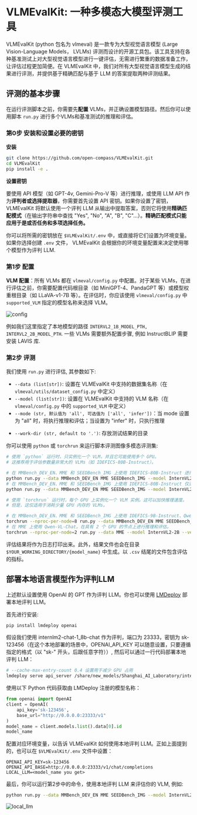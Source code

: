 # VLMEvalKit: 一种多模态大模型评测工具

VLMEvalKit (python 包名为 vlmeval) 是一款专为大型视觉语言模型 (Large Vision-Language Models， LVLMs) 评测而设计的开源工具包。该工具支持在各种基准测试上对大型视觉语言模型进行一键评估，无需进行繁重的数据准备工作，让评估过程更加简便。在 VLMEvalKit 中，我们对所有大型视觉语言模型生成的结果进行评测，并提供基于精确匹配与基于 LLM 的答案提取两种评测结果。


## 评测的基本步骤

在运行评测脚本之前，你需要先**配置** VLMs，并正确设置模型路径。然后你可以使用脚本 `run.py` 进行多个VLMs和基准测试的推理和评估。


### 第0步 安装和设置必要的密钥

**安装**

```bash
git clone https://github.com/open-compass/VLMEvalKit.git
cd VLMEvalKit
pip install -e .
```

**设置密钥**

要使用 API 模型（如 GPT-4v, Gemini-Pro-V 等）进行推理，或使用 LLM API 作为**评判者或选择提取器**，你需要首先设置 API 密钥。如果你设置了密钥，VLMEvalKit 将默认使用一个评判 LLM 从输出中提取答案，否则它将使用**精确匹配模式**（在输出字符串中查找 "Yes", "No", "A", "B", "C"...）。**精确匹配模式只能应用于是或否任务和多项选择任务。**


你可以将所需的密钥放在 `$VLMEvalKit/.env` 中，或直接将它们设置为环境变量。如果你选择创建 `.env` 文件，
VLMEvalKit 会根据你的环境变量配置来决定使用哪个模型作为评判 LLM. 


### 第1步 配置

**VLM 配置**：所有 VLMs 都在 `vlmeval/config.py` 中配置。对于某些 VLMs，在进行评估之前，你需要配置代码根目录（如 MiniGPT-4、PandaGPT 等）或模型权重根目录（如 LLaVA-v1-7B 等）。在评估时，你应该使用 `vlmeval/config.py` 中 `supported_VLM` 指定的模型名称来选择 VLM。


![config](https://github.com/user-attachments/assets/56578745-a8e1-4aa1-88fb-47d21874864b)


例如我们这里指定了本地模型的路径 `INTERVL2_1B_MODEL_PTH, INTERVL2_2B_MODEL_PTH`. 一些 VLMs 需要额外配置步骤, 例如 InstructBLIP 需要安装 LAVIS 库.

<!-- **代码准备和安装**: InstructBLIP ([LAVIS](https://github.com/salesforce/LAVIS)), LLaVA ([LLaVA](https://github.com/haotian-liu/LLaVA)), MiniGPT-4 ([MiniGPT-4](https://github.com/Vision-CAIR/MiniGPT-4)), mPLUG-Owl2 ([mPLUG-Owl2](https://github.com/X-PLUG/mPLUG-Owl/tree/main/mPLUG-Owl2)), OpenFlamingo-v2 ([OpenFlamingo](https://github.com/mlfoundations/open_flamingo)), PandaGPT-13B ([PandaGPT](https://github.com/yxuansu/PandaGPT)), TransCore-M ([TransCore-M](https://github.com/PCIResearch/TransCore-M)).

**手动权重文件准备与配置**: InstructBLIP, LLaVA-v1-7B, MiniGPT-4, PandaGPT-13B -->

### 第2步 评测

我们使用 `run.py` 进行评估, 其参数如下:

- `--data (list[str])`: 设置在 VLMEvalKit 中支持的数据集名称（在 `vlmeval/utils/dataset_config.py` 中定义）
- `--model (list[str])`: 设置在 VLMEvalKit 中支持的 VLM 名称（在 `vlmeval/config.py` 中的 `supported_VLM` 中定义）
- `--mode (str, 默认值为 'all', 可选值为 ['all', 'infer'])`：当 mode 设置为 "all" 时，将执行推理和评估；当设置为 "infer" 时，只执行推理
<!-- - `--nproc (int, default to 4)`: 调用 API 的线程数 -->
- `--work-dir (str, default to '.')`: 存放测试结果的目录
<!-- - `--nframe (int, default to 8)`: 从视频中采样的帧数，仅对视频多模态评测集适用 -->
<!-- - `--pack (bool, store_true)`: 一个视频可能关联多个问题，如 `pack==True`，将会在一次询问中提问所有问题 -->

<!-- **用于评测图像多模态评测集的命令** -->

你可以使用 `python` 或 `torchrun` 来运行脚本评测图像多模态评测集:

```bash
# 使用 `python` 运行时，只实例化一个 VLM，并且它可能使用多个 GPU。
# 这推荐用于评估参数量非常大的 VLMs（如 IDEFICS-80B-Instruct）。

# 在 MMBench_DEV_EN、MME 和 SEEDBench_IMG 上使用 IDEFICS-80B-Instruct 进行推理和评估
python run.py --data MMBench_DEV_EN MME SEEDBench_IMG --model InternVL2-2B --verbose
# 在 MMBench_DEV_EN、MME 和 SEEDBench_IMG 上使用 IDEFICS-80B-Instruct 仅进行推理
python run.py --data MMBench_DEV_EN MME SEEDBench_IMG --model InternVL2-2B --verbose --mode infer

# 使用 `torchrun` 运行时，每个 GPU 上实例化一个 VLM 实例。这可以加快推理速度。
# 但是，这仅适用于消耗少量 GPU 内存的 VLMs。

# 在 MMBench_DEV_EN、MME 和 SEEDBench_IMG 上使用 IDEFICS-9B-Instruct、Qwen-VL-Chat、mPLUG-Owl2。在具有 8 个 GPU 的节点上进行推理和评估。
torchrun --nproc-per-node=8 run.py --data MMBench_DEV_EN MME SEEDBench_IMG --model InternVL2-2B  --verbose
# 在 MME 上使用 Qwen-VL-Chat。在具有 2 个 GPU 的节点上进行推理和评估。
torchrun --nproc-per-node=2 run.py --data MME --model InternVL2-2B --verbose
```

<!-- **用于评测视频多模态评测集的命令**

```bash
# 使用 `python` 运行时，只实例化一个 VLM，并且它可能使用多个 GPU。
# 这推荐用于评估参数量非常大的 VLMs（如 IDEFICS-80B-Instruct）。

# 在 MMBench-Video 上评测 IDEFCIS2-8B, 视频采样 8 帧作为输入，不采用 pack 模式评测
torchrun --nproc-per-node=8 run.py --data MMBench-Video --model InternVL2-1B --nframe 8
# 在 MMBench-Video 上评测 GPT-4o (API 模型), 视频采样 16 帧作为输入，采用 pack 模式评测
python run.py --data MMBench-Video --model InternVL2-1B --nframe 16 --pack
``` -->

评估结果将作为日志打印出来。此外，结果文件也会在目录 `$YOUR_WORKING_DIRECTORY/{model_name}` 中生成。以 `.csv` 结尾的文件包含评估的指标。

## 部署本地语言模型作为评判LLM

上述默认设置使用 OpenAI 的 GPT 作为评判 LLM。你也可以使用 [LMDeploy](https://github.com/InternLM/lmdeploy) 部署本地评判 LLM。

首先进行安装:
```bash
pip install lmdeploy openai
```

假设我们使用 internlm2-chat-1_8b-chat 作为评判，端口为 23333，密钥为 sk-123456（在这个本地部署的场景中，OPENAI_API_KEY 可以随意设置，只要遵循指定的格式（以 "sk-" 开头，后跟任意字符））, 然后可以通过一行代码部署本地评判 LLM：

```bash
# --cache-max-entry-count 0.4 设置用于减少 GPU 占用
lmdeploy serve api_server /share/new_models/Shanghai_AI_Laboratory/internlm2_5-1_8b-chat/ --cache-max-entry-count 0.4 --server-port 23333
```

使用以下 Python 代码获取由 LMDeploy 注册的模型名称：
```python
from openai import OpenAI
client = OpenAI(
    api_key='sk-123456',
    base_url="http://0.0.0.0:23333/v1"
)
model_name = client.models.list().data[0].id
model_name
```

配置对应环境变量，以告诉 VLMEvalKit 如何使用本地评判 LLM。正如上面提到的，也可以在  `$VLMEvalKit/.env` 文件中设置：

```
OPENAI_API_KEY=sk-123456
OPENAI_API_BASE=http://0.0.0.0:23333/v1/chat/completions
LOCAL_LLM=<model_name you get>
```

最后，你可以运行第2步中的命令，使用本地评判 LLM 来评估你的 VLM, 例如:

```bash
python run.py --data MMBench_DEV_EN MME SEEDBench_IMG --model InternVL2-2B --verbose
```

![local_llm](local_llm.png)

<!-- 
- 如果你希望将评判 LLM 部署在单独的一个 GPU 上，并且由于 GPU 内存有限而希望在其他 GPU 上评估你的 VLM，可以使用 `CUDA_VISIBLE_DEVICES=x` 这样的方法，例如：
```
CUDA_VISIBLE_DEVICES=0 lmdeploy serve api_server internlm/internlm2-chat-1_8b --server-port 23333
CUDA_VISIBLE_DEVICES=1,2,3 torchrun --nproc-per-node=3 run.py --data HallusionBench  --model qwen_chat --verbose
```
- 如果本地评判 LLM 在遵循指令方面不够好，评估过程可能会失败。请通过 issues 报告此类失败情况。
- 可以以不同的方式部署评判 LLM，例如使用私有 LLM（而非来自 HuggingFace）或使用量化 LLM。请参考 [LMDeploy doc](https://lmdeploy.readthedocs.io/en/latest/serving/api_server.html) 文档。也可以使用其他支持 OpenAI API 框架的方法。 -->